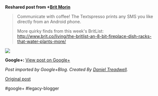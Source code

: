 <!--
date: '2012-05-30'
published: true
slug: 2012-05-communicate-with-coffee-textspresso
time_to_read: 5
title: 'Communicate with coffee! The Textspresso prints any SMS you like

  directly from an...'
-->

  
  
**Reshared post from +[Brit Morin](https://plus.google.com/106665185918564754695)**  
> Communicate with coffee! The Textspresso prints any SMS you like directly from an Android phone.   
>   
> More quirky finds from this week's BritList:   
> <http://www.brit.co/living/the-britlist-an-8-bit-fireplace-dish-racks-that-water-plants-more/>

  
[![](https://lh4.googleusercontent.com/-dNSNQ35tJVY/T8XCseUZ0MI/AAAAAAAA5MQ/ydsiVtkCyq0/BritList-Textspresso.jpeg)](https://lh4.googleusercontent.com/-dNSNQ35tJVY/T8XCseUZ0MI/AAAAAAAA5MQ/ydsiVtkCyq0/BritList-Textspresso.jpeg)

**Google+:** [View post on Google+](https://plus.google.com/103392016560023386646/posts/ZMkyvv9fyZo)

  
  
*Post imported by Google+Blog. Created By [Daniel Treadwell](http://minimali.se/).*

[Original post](https://ysfk.blogspot.com/2012/05/communicate-with-coffee-textspresso.html)

#google+ #legacy-blogger 